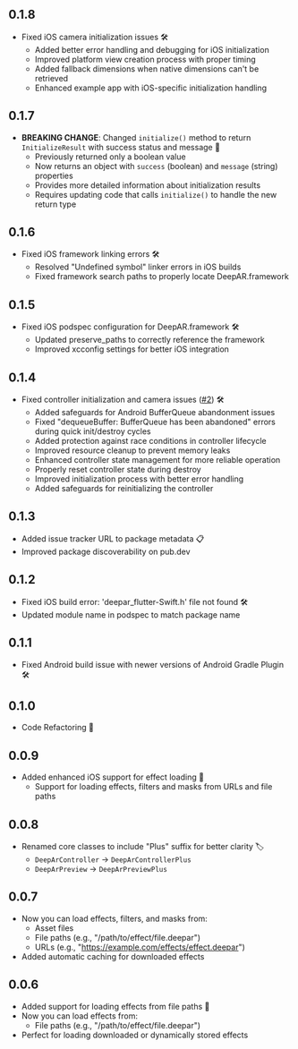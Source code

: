 ## 0.1.8

- Fixed iOS camera initialization issues 🛠️
  - Added better error handling and debugging for iOS initialization
  - Improved platform view creation process with proper timing
  - Added fallback dimensions when native dimensions can't be retrieved
  - Enhanced example app with iOS-specific initialization handling

## 0.1.7

- **BREAKING CHANGE**: Changed `initialize()` method to return `InitializeResult` with success status and message 🚨
  - Previously returned only a boolean value
  - Now returns an object with `success` (boolean) and `message` (string) properties
  - Provides more detailed information about initialization results
  - Requires updating code that calls `initialize()` to handle the new return type

## 0.1.6

- Fixed iOS framework linking errors 🛠️
  - Resolved "Undefined symbol" linker errors in iOS builds
  - Fixed framework search paths to properly locate DeepAR.framework

## 0.1.5

- Fixed iOS podspec configuration for DeepAR.framework 🛠️
  - Updated preserve_paths to correctly reference the framework
  - Improved xcconfig settings for better iOS integration

## 0.1.4

- Fixed controller initialization and camera issues ([#2](https://github.com/Ifoegbu1/deepar-flutter-plus/issues/2)) 🛠️
  - Added safeguards for Android BufferQueue abandonment issues
  - Fixed "dequeueBuffer: BufferQueue has been abandoned" errors during quick init/destroy cycles
  - Added protection against race conditions in controller lifecycle
  - Improved resource cleanup to prevent memory leaks
  - Enhanced controller state management for more reliable operation
  - Properly reset controller state during destroy
  - Improved initialization process with better error handling
  - Added safeguards for reinitializing the controller


## 0.1.3

- Added issue tracker URL to package metadata 📋
- Improved package discoverability on pub.dev

## 0.1.2

- Fixed iOS build error: 'deepar_flutter-Swift.h' file not found 🛠️
- Updated module name in podspec to match package name

## 0.1.1

- Fixed Android build issue with newer versions of Android Gradle Plugin 🛠️

## 0.1.0

- Code Refactoring 🔄

## 0.0.9

- Added enhanced iOS support for effect loading 📱
  - Support for loading effects, filters and masks from URLs and file paths

## 0.0.8

- Renamed core classes to include "Plus" suffix for better clarity 🏷️
  - `DeepArController` → `DeepArControllerPlus`
  - `DeepArPreview` → `DeepArPreviewPlus`

## 0.0.7

- Now you can load effects, filters, and masks from:
  - Asset files
  - File paths (e.g., "/path/to/effect/file.deepar")
  - URLs (e.g., "https://example.com/effects/effect.deepar")
- Added automatic caching for downloaded effects

## 0.0.6

- Added support for loading effects from file paths 🎉
- Now you can load effects from:
  - File paths (e.g., "/path/to/effect/file.deepar")
- Perfect for loading downloaded or dynamically stored effects
